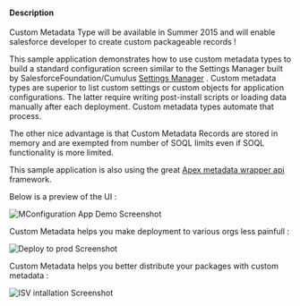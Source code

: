 #### Description

Custom Metadata Type will be available in Summer 2015 and will enable salesforce developer to create custom packageable records !

This sample application demonstrates how to use custom metadata types to build a standard configuration screen similar to the Settings Manager built by SalesforceFoundation/Cumulus  <a href="https://github.com/SalesforceFoundation/Cumulus/blob/dev/src/pages/STG_SettingsManager.page" target="_blank">Settings Manager</a> . Custom metadata types are superior to list custom settings or custom objects for application configurations. The latter require writing post-install scripts or loading data manually after each deployment. Custom metadata types automate that process. 

The other nice advantage is that Custom Metadata Records are stored in memory and are exempted from number of SOQL limits even if SOQL functionality is more limited.

This sample application is also using the great <a href="https://github.com/financialforcedev/apex-mdapi" target="_blank">Apex metadata wrapper api</a> framework.

Below is a preview of the UI :

![MConfiguration App Demo Screenshot](https://github.com/jbpringuey/SFDCConfig/blob/master/images/Configuration.png)

Custom Metadata helps you make deployment to various orgs less painfull :

![Deploy to prod Screenshot](https://github.com/jbpringuey/SFDCConfig/blob/master/images/DeployToProd.png)

Custom Metadata helps you better distribute your packages with custom metadata :

![ISV intallation Screenshot](https://github.com/jbpringuey/SFDCConfig/blob/master/images/ISVInstallation.png)
